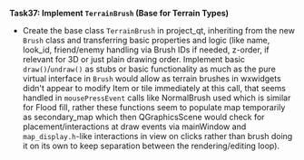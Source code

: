 **Task37: Implement `TerrainBrush` (Base for Terrain Types)**
- Create the base class `TerrainBrush` in project_qt, inheriting from the new `Brush` class and transferring basic properties and logic (like name, look\_id, friend/enemy handling via Brush IDs if needed, z-order, if relevant for 3D or just plain drawing order. Implement basic `draw()`/`undraw()` as stubs or basic functionality as much as the pure virtual interface in `Brush` would allow as terrain brushes in wxwidgets didn't appear to modify Item or tile immediately at this call, that seems handled in `mousePressEvent` calls like NormalBrush used which is similar for Flood fill, rather these functions seem to populate map temporarily as secondary\_map which then QGraphicsScene would check for placement/interactions at draw events via mainWindow and `map_display.h`-like interactions in view on clicks rather than brush doing it on its own to keep separation between the rendering/editing loop).
